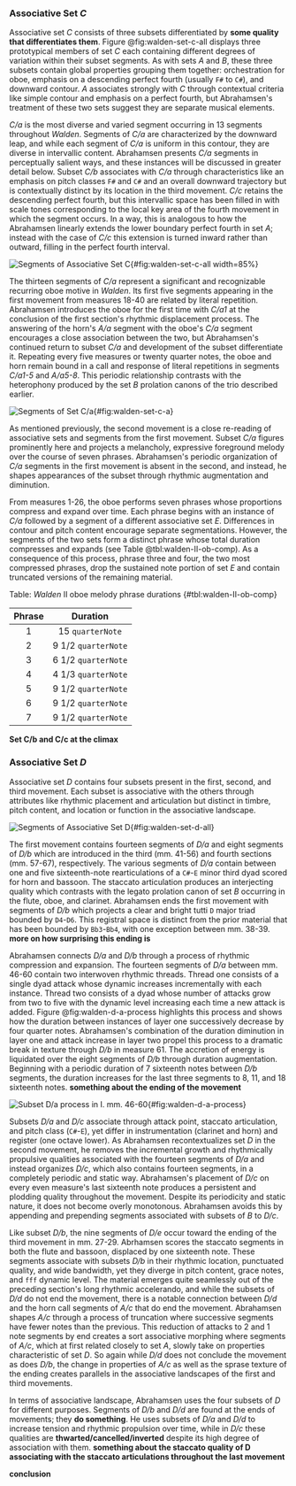 ### Associative Set *C*

Associative set *C* consists of three subsets differentiated by **some quality that differentiates them**. Figure @fig:walden-set-c-all displays three prototypical members of set *C* each containing different degrees of variation within their subset segments. As with sets *A* and *B*, these three subsets contain global properties grouping them together: orchestration for oboe, emphasis on a descending perfect fourth (usually `F#` to `C#`), and downward contour. *A* associates strongly with *C* through contextual criteria like simple contour and emphasis on a perfect fourth, but Abrahamsen's treatment of these two sets suggest they are separate musical elements.

*C/a* is the most diverse and varied segment occurring in 13 segments throughout *Walden*. Segments of *C/a* are characterized by the downward leap, and while each segment of *C/a* is uniform in this contour, they are diverse in intervallic content. Abrahamsen presents *C/a* segments in perceptually salient ways, and these instances will be discussed in greater detail below. Subset *C/b* associates with *C/a* through characteristics like an emphasis on pitch classes `F#` and `C#` and an overall downward trajectory but is contextually distinct by its location in the third movement. *C/c* retains the descending perfect fourth, but this intervallic space has been filled in with scale tones corresponding to the local key area of the fourth movement in which the segment occurs. In a way, this is analogous to how the Abrahamsen linearly extends the lower boundary perfect fourth in set *A*; instead with the case of *C/c* this extension is turned inward rather than outward, filling in the perfect fourth interval.

![Segments of Associative Set *C*](/Volumes/Data/Dropbox/Composition/Current-Projects/dissertation-paper/figures/walden-associative-set-c-all.png){#fig:walden-set-c-all width=85%}

The thirteen segments of *C/a* represent a significant and recognizable recurring oboe motive in *Walden*. Its first five segments appearing in the first movement from measures 18-40 are related by literal repetition. Abrahamsen introduces the oboe for the first time with *C/a1* at the conclusion of the first section's rhythmic displacement process. The answering of the horn's *A/a* segment with the oboe's *C/a* segment encourages a close association between the two, but Abrahamsen's continued return to subset *C/a* and development of the subset differentiate it. Repeating every five measures or twenty quarter notes, the oboe and horn remain bound in a call and response of literal repetitions in segments *C/a1-5* and *A/a5-8*. This periodic relationship contrasts with the heterophony produced by the set *B* prolation canons of the trio described earlier.

![Segments of Set *C/a*](/Volumes/Data/Dropbox/Composition/Current-Projects/dissertation-paper/figures/walden-set-c-a.png){#fig:walden-set-c-a}

As mentioned previously, the second movement is a close re-reading of associative sets and segments from the first movement. Subset *C/a* figures prominently here and projects a melancholy, expressive foreground melody over the course of seven phrases. Abrahamsen's periodic organization of *C/a* segments in the first movement is absent in the second, and instead, he shapes appearances of the subset through rhythmic augmentation and diminution.

From measures 1-26, the oboe performs seven phrases whose proportions compress and expand over time. Each phrase begins with an instance of *C/a* followed by a segment of a different associative set *E*. Differences in contour and pitch content encourage separate segmentations. However, the segments of the two sets form a distinct phrase whose total duration compresses and expands (see Table @tbl:walden-II-ob-comp). As a consequence of this process, phrase three and four, the two most compressed phrases, drop the sustained note portion of set *E* and contain truncated versions of the remaining material.

Table: *Walden* II oboe melody phrase durations {#tbl:walden-II-ob-comp}

| Phrase |      Duration       |
|:------:|:-------------------:|
|   1    |  15 `quarterNote`   |
|   2    | 9 1/2 `quarterNote` |
|   3    | 6 1/2 `quarterNote` |
|   4    | 4 1/3 `quarterNote` |
|   5    | 9 1/2 `quarterNote` |
|   6    | 9 1/2 `quarterNote` |
|   7    | 9 1/2 `quarterNote` |

**Set C/b and C/c at the climax**

### Associative Set *D*

Associative set *D* contains four subsets present in the first, second, and third movement. Each subset is associative with the others through attributes like rhythmic placement and articulation but distinct in timbre, pitch content, and location or function in the associative landscape.

![Segments of Associative Set *D*](/Volumes/Data/Dropbox/Composition/Current-Projects/dissertation-paper/figures/walden-associative-set-d-all.png){#fig:walden-set-d-all}

The first movement contains fourteen segments of *D/a* and eight segments of *D/b* which are introduced in the third (mm. 41-56) and fourth sections (mm. 57-67), respectively. The various segments of *D/a* contain between one and five sixteenth-note rearticulations of a `C#`-`E` minor third dyad scored for horn and bassoon. The staccato articulation produces an interjecting quality which contrasts with the legato prolation canon of set *B* occurring in the flute, oboe, and clarinet. Abrahamsen ends the first movement with segments of *D/b* which projects a clear and bright tutti `D` major triad bounded by `D4`-`D6`. This registral space is distinct from the prior material that has been bounded by `Bb3`-`Bb4`, with one exception between mm. 38-39. **more on how surprising this ending is**

Abrahamsen connects *D/a* and *D/b* through a process of rhythmic compression and expansion. The fourteen segments of *D/a* between mm. 46-60 contain two interwoven rhythmic threads. Thread one consists of a single dyad attack whose dynamic increases incrementally with each instance. Thread two consists of a dyad whose number of attacks grow from two to five with the dynamic level increasing each time a new attack is added. Figure @fig:walden-d-a-process highlights this process and shows how the duration between instances of layer one successively decrease by four quarter notes. Abrahamsen's combination of the duration diminution in layer one and attack increase in layer two propel this process to a dramatic break in texture through *D/b* in measure 61. The accretion of energy is liquidated over the eight segments of *D/b* through duration augmentation. Beginning with a periodic duration of 7 sixteenth notes between *D/b* segments, the duration increases for the last three segments to 8, 11, and 18 sixteenth notes. **something about the ending of the movement**

![Subset *D/a* process in I. mm. 46-60](/Volumes/Data/Dropbox/Composition/Current-Projects/dissertation-paper/figures/walden-I-set-d-a-process.png){#fig:walden-d-a-process}

Subsets *D/a* and *D/c* associate through attack point, staccato articulation, and pitch class (`C#`-`E`), yet differ in instrumentation (clarinet and horn) and register (one octave lower). As Abrahamsen recontextualizes set *D* in the second movement, he removes the incremental growth and rhythmically propulsive qualities associated with the fourteen segments of *D/a* and instead organizes *D/c*, which also contains fourteen segments, in a completely periodic and static way. Abrahamsen's placement of *D/c* on every even measure's last sixteenth note produces a persistent and plodding quality throughout the movement. Despite its periodicity and static nature, it does not become overly monotonous. Abrahamsen avoids this by appending and prepending segments associated with subsets of *B* to *D/c*.

Like subset *D/b*, the nine segments of *D/e* occur toward the ending of the third movement in mm. 27-29. Abrhamsen scores the staccato segments in both the flute and bassoon, displaced by one sixteenth note. These segments associate with subsets *D/b* in their rhythmic location, punctuated quality, and wide bandwidth, yet they diverge in pitch content, grace notes, and `fff` dynamic level. The material emerges quite seamlessly out of the preceding section's long rhythmic accelerando, and while the subsets of *D/d* do not end the movement, there is a notable connection between *D/d* and the horn call segments of *A/c* that do end the movement. Abrahamsen shapes *A/c* through a process of truncation where successive segments have fewer notes than the previous. This reduction of attacks to 2 and 1 note segments by end creates a sort associative morphing where segments of *A/c*, which at first related closely to set *A*, slowly take on properties characteristic of set *D*. So again while *D/d* does not conclude the movement as does *D/b*, the change in properties of *A/c* as well as the sprase texture of the ending creates parallels in the associative landscapes of the first and third movements.

In terms of associative landscape, Abrahamsen uses the four subsets of *D* for different purposes. Segments of *D/b* and *D/d* are found at the ends of movements; they **do something**. He uses subsets of *D/a* and *D/d* to increase tension and rhythmic propulsion over time, while in *D/c* these qualities are **thwarted/cancelled/inverted** despite its high degree of association with them. **something about the staccato quality of D associating with the staccato articulations throughout the last movement**

**conclusion**

<!--
## Connections

### Connections to Other Music

As with much of Abrahamsen's music, there are intersections between *Walden*, earlier pieces, and later pieces. Abrahamsen completed *Walden* and *Winternacht* in the same year (1978) and both share similar compositional features. The two works each contain four movements that successively decrease in duration, returning musical material between movements, and a final movement that is polystylistic, polytonal, and clearly references older musical styles. In the case of *Winternacht*, the first movement serves as a "kind of overture"[@Ernste] that foreshadows the music to come in the third and fourth movement. Figure @fig:wn-returning-material shows one example of this from the first and third movements. The first movement contains a section where Stravinskian rhythms articulated in the strings crossfade with material from a previous section. The same material, recast in a different tempo and meter, serves as the basis for the third movement. The way in which this and other sections return throughout *Winternacht* is like the difference between a door being temporarily opened and catching a glimpse of a room versus being inside the room.

![*Winternacht* Material from Movement I Returning in Movement III](/Volumes/Data/Dropbox/Composition/Current-Projects/dissertation-paper/figures/winternacht-returning-material.png){#fig:wn-returning-material}

An additional connection between *Winternacht* and *Walden* can be heard in the presence of a similar horn call in both works. Figure @fig:triadic-horn-calls compares the two. The triadic nature of this horn motive calls to mind a natural horn, or more specifically a German *Jagd Horn* (hunting horn). **more on allusions**c

![*Winternacht* and *Walden* Triadic Horn Calls](/Volumes/Data/Dropbox/Composition/Current-Projects/dissertation-paper/figures/temporary.png){#fig:triadic-horn-calls}

*Walden* does not have large sections of music that return in the same fashion as in *Winternacht*. Instead several movements contain recurring gestures or otherwise similar material that retain particular musical identities. For instance, in measure 18-20 of the first movement, the first entrance of the oboe is a descending `F#`-`C#` perfect fourth. This same musical motive reappears in the second movement in measures 5-6, 15-16, and 24-25, as well as at the climax of the third movement in measures 26-27. Another case can be found in the close relationship between the ending of the first movement and beginning of the second movement. Towards the end of the first movement, a `C#` and E staccato repeated-note gesture appears in the bassoon and French horn while a new homophonic texture and melody arises in the trio of flute, oboe, and clarinet. The staccato repeated-note gesture grows in assertiveness and abruptly cuts off this melody and transforms into a tutti punctuated chord articulated by the entire quintet. In a way, the second movement picks up where this prior melody left off. Abrahamsen presents it directly at the beginning of the second movement transposed a perfect fifth lower and shortly thereafter the staccato `C#` and E gesture returns in the clarinet and horn.

The opening section of the first movement of *Walden* also serves as the germinal material for *Wald* which was written many years later.
-->
